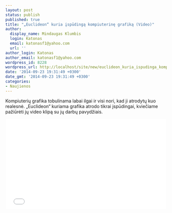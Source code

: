 ```yaml
---
layout: post
status: publish
published: true
title: "„Euclideon“ kuria įspūdingą kompiuterinę grafiką (Video)"
author:
  display_name: Mindaugas Klumbis
  login: Katonas
  email: katonasf1@yahoo.com
  url: ''
author_login: Katonas
author_email: katonasf1@yahoo.com
wordpress_id: 8228
wordpress_url: http://localhost/site/new/euclideon_kuria_ispudinga_kompiuterine_grafika_video/
date: '2014-09-23 19:31:49 +0300'
date_gmt: '2014-09-23 19:31:49 +0300'
categories:
- Naujienos
---
```

<p>
	Kompiuterių grafika tobulinama labai ilgai ir visi nori, kad ji atrodytų kuo realesnė. &bdquo;Euclideon&ldquo; kuriama grafika atrodo tikrai įspūdingai, kviečiame pažiūrėti jų video klipą su jų darbų pavydžiais.</p>
<p style="text-align: center;">
	<iframe allowfullscreen="" frameborder="0" height="281" src="//www.youtube.com/embed/5AvCxa9Y9NU" width="500"></iframe></p>
